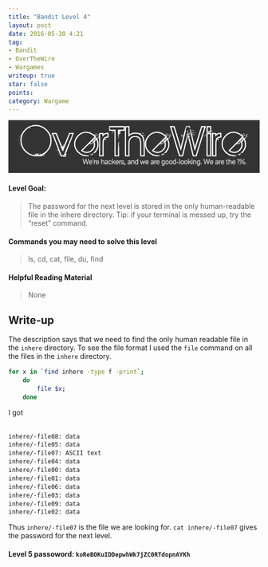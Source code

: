 ```yaml
---
title: "Bandit Level 4"
layout: post
date: 2016-05-30 4:21
tag:
- Bandit
- OverTheWire
- Wargames
writeup: true
star: false
points:
category: Wargame
---
```


![OverTheWire logo](/assets/images/OverTheWire/logo.png)

#### Level Goal:

>The password for the next level is stored in the only human-readable file in the inhere directory. Tip: if your terminal is messed up, try the “reset” command.

#### Commands you may need to solve this level

>ls, cd, cat, file, du, find

#### Helpful Reading Material

>None

## Write-up

The description says that we need to find the only human readable file in the `inhere` directory. To see the file format I used the `file` command on all the files in the `inhere` directory.

~~~bash
for x in `find inhere -type f -print`;
    do
        file $x;
    done
~~~

I got

~~~bash

inhere/-file08: data
inhere/-file05: data
inhere/-file07: ASCII text
inhere/-file04: data
inhere/-file00: data
inhere/-file01: data
inhere/-file06: data
inhere/-file03: data
inhere/-file09: data
inhere/-file02: data
~~~

Thus `inhere/-file07` is the file we are looking for. `cat inhere/-file07` gives the password for the next level.

#### Level 5 passoword: `koReBOKuIDDepwhWk7jZC0RTdopnAYKh`
